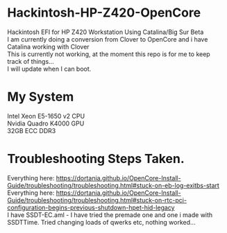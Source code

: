 # Hackintosh-HP-Z420-OpenCore
Hackintosh EFI for HP Z420 Workstation Using Catalina/Big Sur Beta   
I am currently doing a conversion from Clover to OpenCore  and i have Catalina working with Clover  
This is currently not working, at the moment this repo is for me to keep track of things...   
I will update when I can boot.  

# My System
Intel Xeon E5-1650 v2 CPU  
Nvidia Quadro K4000 GPU   
32GB ECC DDR3   

# Troubleshooting Steps Taken.  

Everything here: https://dortania.github.io/OpenCore-Install-Guide/troubleshooting/troubleshooting.html#stuck-on-eb-log-exitbs-start     
Everything here: https://dortania.github.io/OpenCore-Install-Guide/troubleshooting/troubleshooting.html#stuck-on-rtc-pci-configuration-begins-previous-shutdown-hpet-hid-legacy     
I have SSDT-EC.aml - I have tried the premade one and one i made with SSDTTime. Tried changing loads of qwerks etc, nothing worked...
